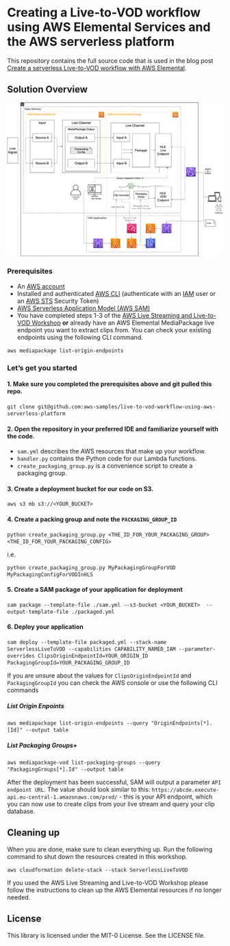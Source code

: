 #  Creating a Live-to-VOD workflow using AWS Elemental Services and the AWS serverless platform

This repository contains the full source code that is used in the blog post [Create a serverless Live-to-VOD workflow with AWS Elemental](https://aws.amazon.com/blogs/architecture/field-notes-create-a-serverless-live-to-vod-workflow-with-aws-elemental/).

## Solution Overview


![Diagram](img/serverless-live-to-vod.png)


### Prerequisites

- An [AWS account](https://signin.aws.amazon.com/signin?redirect_uri=https%3A%2F%2Fportal.aws.amazon.com%2Fbilling%2Fsignup%2Fresume&client_id=signup)
- Installed and authenticated [AWS CLI](https://docs.aws.amazon.com/en_pv/cli/latest/userguide/cli-chap-install.html) (authenticate with an [IAM](https://docs.aws.amazon.com/IAM/latest/UserGuide/getting-started.html) user or an [AWS STS](https://docs.aws.amazon.com/STS/latest/APIReference/Welcome.html) Security Token)
- [AWS Serverless Application Model (AWS SAM)](https://docs.aws.amazon.com/serverless-application-model/index.html)
- You have completed steps 1-3 of the [AWS Live Streaming and Live-to-VOD Workshop](https://github.com/aws-samples/aws-media-services-simple-live-workflow) **or** already have an AWS Elemental MediaPackage live endpoint you want to extract clips from. You can check your existing endpoints using the following CLI command.

```
aws mediapackage list-origin-endpoints
```

### Let’s get you started

#### 1. Make sure you completed the prerequisites above and git pulled this repo.

```
git clone git@github.com:aws-samples/live-to-vod-workflow-using-aws-serverless-platform
```

#### 2. Open the repository in your preferred IDE and familiarize yourself with the code.

- `sam.yml` describes the AWS resources that make up your workflow.
- `handler.py` contains the Python code for our Lambda functions.
- `create_packaging_group.py` is a convenience script to create a packaging group.

#### 3. Create a deployment bucket for our code on S3.

```
aws s3 mb s3://<YOUR_BUCKET>
```

#### 4. Create a packing group and note the `PACKAGING_GROUP_ID`

```
python create_packaging_group.py <THE_ID_FOR_YOUR_PACKAGING_GROUP> <THE_ID_FOR_YOUR_PACKAGING_CONFIG>
```

i.e. 

```
python create_packaging_group.py MyPackagingGroupForVOD MyPackagingConfigForVODInHLS
```

#### 5. Create a SAM package of your application for deployment

```
sam package --template-file ./sam.yml --s3-bucket <YOUR_BUCKET>  --output-template-file ./packaged.yml
```

#### 6. Deploy your application

```
sam deploy --template-file packaged.yml --stack-name ServerlessLiveToVOD --capabilities CAPABILITY_NAMED_IAM --parameter-overrides ClipsOriginEndpointId=YOUR_ORIGIN_ID PackagingGroupId=YOUR_PACKAGING_GROUP_ID
```

If you are unsure about the values for `ClipsOriginEndpointId` and `PackagingGroupId` you can check the AWS console or use the following CLI commands

##### List Origin Enpoints

```
aws mediapackage list-origin-endpoints --query "OriginEndpoints[*].[Id]" --output table
```
##### List Packaging Groups+

```
aws mediapackage-vod list-packaging-groups --query "PackagingGroups[*].Id" --output table
```

After the deployment has been successful, SAM will output a parameter `API endpoint URL`. The value should look similar to this: `https://abcde.execute-api.eu-central-1.amazonaws.com/prod/` - this is your API endpoint, which you can now use to create clips from your live stream and query your clip database.

## Cleaning up

When you are done, make sure to clean everything up.
Run the following command to shut down the resources created in this workshop.

```
aws cloudformation delete-stack --stack ServerlessLiveToVOD
```

If you used the AWS Live Streaming and Live-to-VOD Workshop please follow the instructions to clean up the AWS Elemental resources if no longer needed.

## License

This library is licensed under the MIT-0 License. See the LICENSE file.

